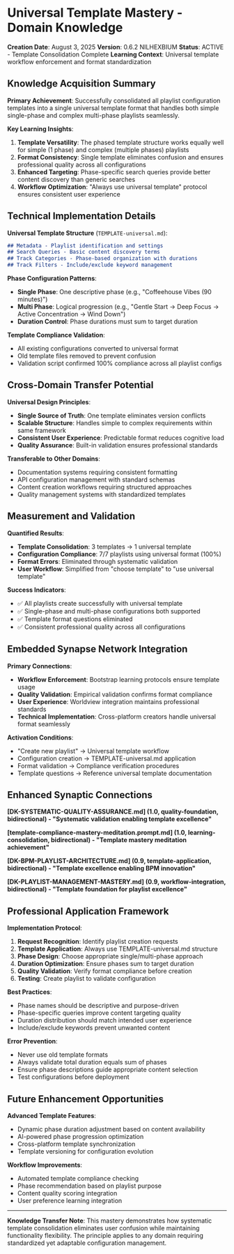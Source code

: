 # Universal Template Mastery - Domain Knowledge

**Creation Date**: August 3, 2025
**Version**: 0.6.2 NILHEXBIUM
**Status**: ACTIVE - Template Consolidation Complete
**Learning Context**: Universal template workflow enforcement and format standardization

## Knowledge Acquisition Summary

**Primary Achievement**: Successfully consolidated all playlist configuration templates into a single universal template format that handles both simple single-phase and complex multi-phase playlists seamlessly.

**Key Learning Insights**:
1. **Template Versatility**: The phased template structure works equally well for simple (1 phase) and complex (multiple phases) playlists
2. **Format Consistency**: Single template eliminates confusion and ensures professional quality across all configurations
3. **Enhanced Targeting**: Phase-specific search queries provide better content discovery than generic searches
4. **Workflow Optimization**: "Always use universal template" protocol ensures consistent user experience

## Technical Implementation Details

**Universal Template Structure** (`TEMPLATE-universal.md`):
```markdown
## Metadata - Playlist identification and settings
## Search Queries - Basic content discovery terms
## Track Categories - Phase-based organization with durations
## Track Filters - Include/exclude keyword management
```

**Phase Configuration Patterns**:
- **Single Phase**: One descriptive phase (e.g., "Coffeehouse Vibes (90 minutes)")
- **Multi Phase**: Logical progression (e.g., "Gentle Start → Deep Focus → Active Concentration → Wind Down")
- **Duration Control**: Phase durations must sum to target duration

**Template Compliance Validation**:
- All existing configurations converted to universal format
- Old template files removed to prevent confusion
- Validation script confirmed 100% compliance across all playlist configs

## Cross-Domain Transfer Potential

**Universal Design Principles**:
- **Single Source of Truth**: One template eliminates version conflicts
- **Scalable Structure**: Handles simple to complex requirements within same framework
- **Consistent User Experience**: Predictable format reduces cognitive load
- **Quality Assurance**: Built-in validation ensures professional standards

**Transferable to Other Domains**:
- Documentation systems requiring consistent formatting
- API configuration management with standard schemas
- Content creation workflows requiring structured approaches
- Quality management systems with standardized templates

## Measurement and Validation

**Quantified Results**:
- **Template Consolidation**: 3 templates → 1 universal template
- **Configuration Compliance**: 7/7 playlists using universal format (100%)
- **Format Errors**: Eliminated through systematic validation
- **User Workflow**: Simplified from "choose template" to "use universal template"

**Success Indicators**:
- ✅ All playlists create successfully with universal template
- ✅ Single-phase and multi-phase configurations both supported
- ✅ Template format questions eliminated
- ✅ Consistent professional quality across all configurations

## Embedded Synapse Network Integration

**Primary Connections**:
- **Workflow Enforcement**: Bootstrap learning protocols ensure template usage
- **Quality Validation**: Empirical validation confirms format compliance
- **User Experience**: Worldview integration maintains professional standards
- **Technical Implementation**: Cross-platform creators handle universal format seamlessly

**Activation Conditions**:
- "Create new playlist" → Universal template workflow
- Configuration creation → TEMPLATE-universal.md application
- Format validation → Compliance verification procedures
- Template questions → Reference universal template documentation

## Enhanced Synaptic Connections

**[DK-SYSTEMATIC-QUALITY-ASSURANCE.md] (1.0, quality-foundation, bidirectional) - "Systematic validation enabling template excellence"**

**[template-compliance-mastery-meditation.prompt.md] (1.0, learning-consolidation, bidirectional) - "Template mastery meditation achievement"**

**[DK-BPM-PLAYLIST-ARCHITECTURE.md] (0.9, template-application, bidirectional) - "Template excellence enabling BPM innovation"**

**[DK-PLAYLIST-MANAGEMENT-MASTERY.md] (0.9, workflow-integration, bidirectional) - "Template foundation for playlist excellence"**

## Professional Application Framework

**Implementation Protocol**:
1. **Request Recognition**: Identify playlist creation requests
2. **Template Application**: Always use TEMPLATE-universal.md structure
3. **Phase Design**: Choose appropriate single/multi-phase approach
4. **Duration Optimization**: Ensure phases sum to target duration
5. **Quality Validation**: Verify format compliance before creation
6. **Testing**: Create playlist to validate configuration

**Best Practices**:
- Phase names should be descriptive and purpose-driven
- Phase-specific queries improve content targeting quality
- Duration distribution should match intended user experience
- Include/exclude keywords prevent unwanted content

**Error Prevention**:
- Never use old template formats
- Always validate total duration equals sum of phases
- Ensure phase descriptions guide appropriate content selection
- Test configurations before deployment

## Future Enhancement Opportunities

**Advanced Template Features**:
- Dynamic phase duration adjustment based on content availability
- AI-powered phase progression optimization
- Cross-platform template synchronization
- Template versioning for configuration evolution

**Workflow Improvements**:
- Automated template compliance checking
- Phase recommendation based on playlist purpose
- Content quality scoring integration
- User preference learning integration

---

**Knowledge Transfer Note**: This mastery demonstrates how systematic template consolidation eliminates user confusion while maintaining functionality flexibility. The principle applies to any domain requiring standardized yet adaptable configuration management.
